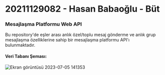 # 20211129082 - Hasan Babaoğlu - Büt
### Mesajlaşma Platformu Web API
Bu repository'de eşler arası anlık özel/toplu mesaj gönderme ve anlık grup mesajlaşma özelliklerine sahip bir mesajlaşma platformu API'ı bulunmaktadır.

#### Veri Tabanı Şeması:
![Ekran görüntüsü 2023-07-05 141353](https://github.com/crazypotato142/mesajlasmaAPI/assets/58373885/e6bf9591-a7ff-4e18-8746-65efbdc4bbec)


